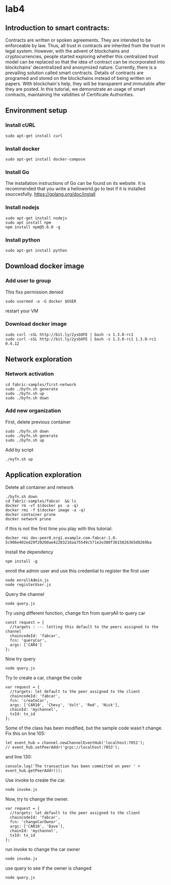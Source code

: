 # lab4

## Introduction to smart contracts:
 
Contracts are written or spoken agreements. They are intended to be enforceable by law. Thus, all trust in contracts are inherited from the trust in legal system. However, with the advent of blockchains and cryptocurrencies, people started exploring whether this centralized trust model can be replaced so that the idea of contract can be incorporated into blockchains' decentralized and anonymized nature. Currently, there is a prevailing solution called smart contracts. Details of contracts are programed and stored on the blockchains instead of being written on papers. With blockchain's help, they will be transparent and immutable after they are posted. In this tutorial, we demonstrate an usage of smart contracts, maintaining the validities of Certificate Authorities. 


## Environment setup

### Install cURL
```
sudo apt-get install curl
```
### Install docker
```
sudo apt-get install docker-compose
```
### Install Go
The installation instructions of Go can be found on its website. It is recommended that you write a helloworld.go to test if it is installed ssuccesfully. 
https://golang.org/doc/install

### Install nodejs
```
sudo apt-get install nodejs
sudo apt install npm
npm install npm@5.6.0 -g
```

### Install python
```
sudo apt-get install python
```

## Download docker image

### Add user to group
This fixs permission denied
```
sudo usermod -a -G docker $USER
```
restart your VM

### Download docker image
```
sudo curl -sSL http://bit.ly/2ysbOFE | bash -s 1.3.0-rc1
sudo curl -sSL http://bit.ly/2ysbOFE | bash -s 1.3.0-rc1 1.3.0-rc1 0.4.12
```
## Network exploration

### Network activation
```
cd fabric-samples/first-network
sudo ./byfn.sh generate
sudo ./byfn.sh up
sudo ./byfn.sh down
```

### Add new organization
First, delete previous container
```
sudo ./byfn.sh down
sudo ./byfn.sh generate
sudo ./byfn.sh up
```
Add by script
```
./eyfn.sh up
```
## Application exploration
Delete all container and network
```
./byfn.sh down
cd fabric-samples/fabcar  && ls
docker rm -vf $(docker ps -a -q)
docker rmi -f $(docker image -a -q)
docker container prune
docker network prune
```

if this is not the first time you play with this tutorial:
```
docker rmi dev-peer0.org1.example.com-fabcar-1.0-5c906e402ed29f20260ae42283216aa75549c571e2e380f3615826365d8269ba
```
Install the dependency
```
npm install -g
```
enroll the admin user and use this credential to register the first user 
```
node enrollAdmin.js
node registerUser.js
```
Query the channel
```
node query.js
```
Try using different function, change fcn from queryAll to query car
```
const request = {
  //targets : --- letting this default to the peers assigned to the channel
  chaincodeId: 'fabcar',
  fcn: 'queryCar',
  args: ['CAR4']
};
```
Now try query
```
node query.js
```
Try to create a car, change the code
```
var request = {
  //targets: let default to the peer assigned to the client
  chaincodeId: 'fabcar',
  fcn: 'createCar',
  args: ['CAR10', 'Chevy', 'Volt', 'Red', 'Nick'],
  chainId: 'mychannel',
  txId: tx_id
};
```
Some of the class has been modified, but the sample code wasn't change. Fix this on line 105:
```
let event_hub = channel.newChannelEventHub('localhost:7051');
// event_hub.setPeerAddr('grpc://localhost:7053');
```
and line 130:
```
console.log('The transaction has been committed on peer ' + event_hub.getPeerAddr());
```
Use invoke to create the car.
```
node invoke.js
```
Now, try to change the owner.
```
var request = {
  //targets: let default to the peer assigned to the client
  chaincodeId: 'fabcar',
  fcn: 'changeCarOwner',
  args: ['CAR10', 'Dave'],
  chainId: 'mychannel',
  txId: tx_id
};
```
run invoke to change the car owner
```
node invoke.js
```
use query to see if the owner is changed
```
node query.js
```

